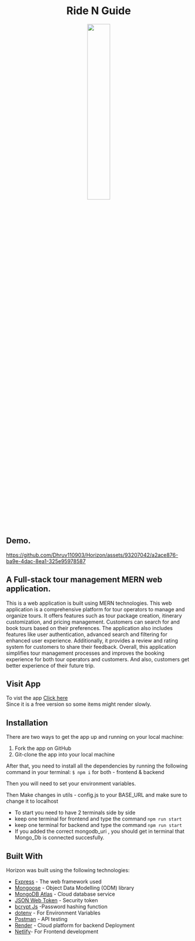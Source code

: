 <h1 align="center">Ride N Guide</h1>
<p align=center>
   <img src="" width="35%"
</p> 

## Demo.
https://github.com/Dhruv110903/Horizon/assets/93207042/a2ace876-ba9e-4dac-8ea1-325e95978587

## A Full-stack tour management MERN web application.
This is a web application is built using MERN technologies.
This web application is a comprehensive platform for tour operators to manage and organize tours. It offers features such as tour package creation, itinerary customization, and pricing management. Customers can search for and book tours based on their preferences. The application also includes features like user authentication, advanced search and filtering for enhanced user experience. Additionally, it provides a review and rating system for customers to share their feedback. Overall, this application simplifies tour management processes and improves the booking experience for both tour operators and customers. And also, customers get better experience of their future trip.
     

## Visit App
To vist the app <a href=https://horizon1.netlify.app> Click here </a>
</br>
Since it is a free version so some items might render slowly.

## Installation
<p>There are two ways to get the app up and running on your local machine:</p>
<ol>
  <li>Fork the app on GitHub</li>
  <li>Git-clone the app into your local machine</li>
</ol>

<p>After that, you need to install all the dependencies by running the following command in your terminal: <code>$ npm i</code> for both - frontend & backend </p>
<p></p>Then you will need to set your environment variables.</p>
<p>Then Make changes in utils - config.js to your BASE_URL and make sure to change it to localhost</p>
<ul>
  <li>To start you need to have 2 terminals side by side</li> 
  <li>keep one terminal for frontend and type the command <code>npm run start </code></li>
   <li>keep one terminal for backend and type the command <code>npm run start </code></li>
    <li>If you added the correct mongodb_uri , you should get in terminal that Mongo_Db is connected succesfully.</li>
</ul>

## Built With
Horizon was built using the following technologies:
* [Express](http://expressjs.com/) - The web framework used 
* [Mongoose](https://mongoosejs.com/) - Object Data Modelling (ODM) library
* [MongoDB Atlas](https://www.mongodb.com/cloud/atlas) - Cloud database service
* [JSON Web Token](https://jwt.io/) - Security token
* [bcrypt Js](https://www.npmjs.com/package/bcryptjs) -Password hashing function
* [dotenv](https://www.npmjs.com/package/dotenv) - For Environment Variables
* [Postman](https://www.getpostman.com/) - API testing
* [Render](https://render.com/) - Cloud platform for backend Deployment
* [Netlify](https://www.netlify.com/)- For Frontend development
